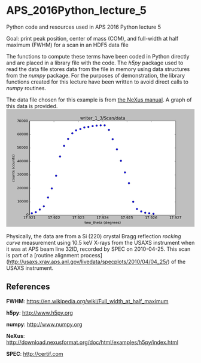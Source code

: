 # APS_2016Python_lecture_5
Python code and resources used in APS 2016 Python lecture 5

Goal: print peak position, center of mass (COM), and full-width at 
half maximum (FWHM) for a scan in an HDF5 data file

The functions to compute these terms have been coded in Python 
directly and are placed in a library file with the code.  The *h5py* 
package used to read the data file stores data from the file
in memory using data structures from the *numpy* package.  For the 
purposes of demonstration, the library functions created for this 
lecture have been written to avoid direct calls to *numpy* routines.

The data file chosen for this example is from [the NeXus manual](http://download.nexusformat.org/doc/html/examples/h5py).
A graph of this data is provided.
![graph of writer_1_3.hdf5:/Scan/data](src/writer_1_3.png)

Physically, the data are from a Si (220) crystal Bragg reflection
*rocking curve* measurement using 10.5 keV X-rays
from the USAXS instrument when it was at APS beam line 32ID,
recorded by SPEC on 2010-04-25.  This scan is part of a
[routine alignment process]
(http://usaxs.xray.aps.anl.gov/livedata/specplots/2010/04/04_25/) 
of the USAXS instrument.


## References

**FWHM**: 
	https://en.wikipedia.org/wiki/Full_width_at_half_maximum

**h5py**:
	http://www.h5py.org

**numpy**:
	http://www.numpy.org

**NeXus**:
	http://download.nexusformat.org/doc/html/examples/h5py/index.html

**SPEC**:
	http://certif.com

